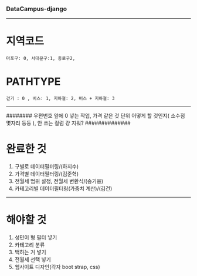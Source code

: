 ### DataCampus-django
---
# 지역코드
```
마포구: 0, 서대문구:1, 종로구2, 
```
# PATHTYPE 
```
걷기 : 0 , 버스: 1, 지하철: 2, 버스 + 지하철: 3
```
---

######## 우편번호 앞에 0 넣는 작업, 가격 같은 것 단위 어떻게 할 것인지( 소수점 몇자리 등등 ), 안 쓰는 컬럼 걍 지워? ##############
# 완료한 것
1. 구별로 데이터필터링/(하지수)
2. 가격별 데이터필터링/(김준혁)
3. 전월세 범위 설정, 전월세 변환식/(송기웅)
4. 카테고리별 데이터필터링(가중치 계산)/(김건)
---
# 해야할 것
1. 성민이 형 필터 넣기
2. 카테고리 분류
3. 백하는 거 넣기
4. 전월세 선택 넣기
5. 웹사이트 디자인(각자 boot strap, css)
